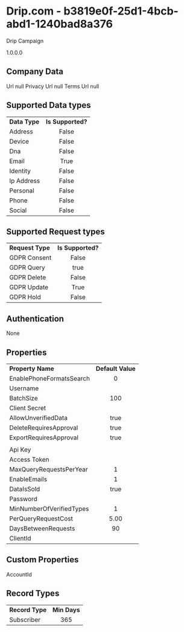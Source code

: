 # Drip.com - b3819e0f-25d1-4bcb-abd1-1240bad8a376
Drip Campaign
1.0.0.0
## Company Data
Url null
Privacy Url null
Terms Url null

##   Supported Data types
|    |            |
| ----------|:-------------:|
| **Data Type** | **Is Supported?** |
|Address | False||BioIdentity | False
|Device | False
|Dna | False
|Email | True
|Identity | False
|Ip Address | False
|Personal | False
|Phone | False
|Social | False

##   Supported Request types
|    |            |
| ----------|:-------------:|
| **Request Type** | **Is Supported?** |
|GDPR Consent | False
|GDPR Query | true
|GDPR Delete | False
|GDPR Update | True
|GDPR Hold | False

##   Authentication
None
##   Properties
|    |            |
| ----------|:-------------:|
| **Property Name** | **Default Value** |
|EnablePhoneFormatsSearch | 0
|Username | 
|BatchSize | 100
|Client Secret | 
|AllowUnverifiedData | true
|DeleteRequiresApproval | true
|ExportRequiresApproval | true
| | 
|Api Key | 
|Access Token | 
|MaxQueryRequestsPerYear | 1
|EnableEmails | 1
|DataIsSold | true
|Password | 
|MinNumberOfVerifiedTypes | 1
|PerQueryRequestCost | 5.00
|DaysBetweenRequests | 90
|ClientId | 

##   Custom Properties
AccountId

##   Record Types
|    |            |
| ----------|:-------------:|
| **Record Type** | **Min Days** |
|Subscriber|365

